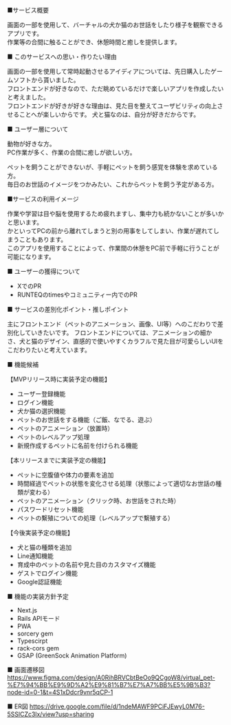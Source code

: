 ■サービス概要  

画面の一部を使用して、バーチャルの犬か猫のお世話をしたり様子を観察できるアプリです。  
作業等の合間に触ることができ、休憩時間と癒しを提供します。

■ このサービスへの思い・作りたい理由  

画面の一部を使用して常時起動させるアイディアについては、先日購入したゲームソフトから貰いました。  
フロントエンドが好きなので、ただ眺めているだけで楽しいアプリを作成したいと考えました。  
フロントエンドが好きが好きな理由は、見た目を整えてユーザビリティの向上させることへが楽しいからです。
犬と猫なのは、自分が好きだからです。

■ ユーザー層について  

動物が好きな方。  
PC作業が多く、作業の合間に癒しが欲しい方。

ペットを飼うことができないが、手軽にペットを飼う感覚を体験を求めている方。  
毎日のお世話のイメージをつかみたい、これからペットを飼う予定がある方。


■サービスの利用イメージ  

作業や学習は目や脳を使用するため疲れますし、集中力も続かないことが多いかと思います。  
かといってPCの前から離れてしまうと別の用事をしてしまい、作業が遅れてしまうこともあります。  
このアプリを使用することによって、作業間の休憩をPC前で手軽に行うことが可能になります。

■ ユーザーの獲得について  

- XでのPR
- RUNTEQのtimesやコミュニティー内でのPR

■ サービスの差別化ポイント・推しポイント  

主にフロントエンド（ペットのアニメーション、画像、UI等）へのこだわりで差別化していきたいです。
フロントエンドについては、アニメーションの細かさ、犬と猫のデザイン、直感的で使いやすくカラフルで見た目が可愛らしいUIをこだわりたいと考えています。

■ 機能候補  

【MVPリリース時に実装予定の機能】  

- ユーザー登録機能
- ログイン機能
- 犬か猫の選択機能
- ペットのお世話をする機能（ご飯、なでる、遊ぶ）
- ペットのアニメーション（放置時）
- ペットのレベルアップ処理
- 新規作成するペットに名前を付けられる機能

【本リリースまでに実装予定の機能】

- ペットに空腹値や体力の要素を追加
- 時間経過でペットの状態を変化させる処理（状態によって適切なお世話の種類が変わる）
- ペットのアニメーション（クリック時、お世話をされた時）
- パスワードリセット機能
- ペットの繫殖についての処理（レベルアップで繫殖する）

【今後実装予定の機能】

- 犬と猫の種類を追加
- Line通知機能
- 育成中のペットの名前や見た目のカスタマイズ機能
- ゲストでログイン機能
- Google認証機能

■ 機能の実装方針予定

- Next.js
- Rails APIモード
- PWA
- sorcery gem
- Typescirpt
- rack-cors gem
- GSAP (GreenSock Animation Platform)

■ 画面遷移図 
https://www.figma.com/design/A0RihBRVCbtBeOo9QCgoW8/virtual_pet-%E7%94%BB%E9%9D%A2%E9%81%B7%E7%A7%BB%E5%9B%B3?node-id=0-1&t=4S1xDdcr9vnr5qCP-1

■ ER図
https://drive.google.com/file/d/1ndeMAWF9PCiFJEwyL0M76-5SSlCZc3lx/view?usp=sharing